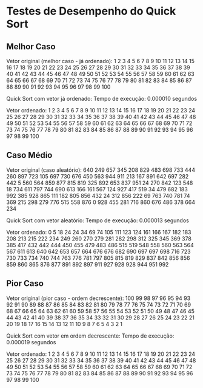 # Testes de Desempenho do Quick Sort

## Melhor Caso

Vetor original (melhor caso - já ordenado):
1 2 3 4 5 6 7 8 9 10 11 12 13 14 15 16 17 18 19 20 21 22 23 24 25 26 27 28 29 30 31 32 33 34 35 36 37 38 39 40 41 42 43 44 45 46 47 48 49 50 51 52 53 54 55 56 57 58 59 60 61 62 63 64 65 66 67 68 69 70 71 72 73 74 75 76 77 78 79 80 81 82 83 84 85 86 87 88 89 90 91 92 93 94 95 96 97 98 99 100

Quick Sort com vetor já ordenado: Tempo de execução: 0.000010 segundos

Vetor ordenado:
1 2 3 4 5 6 7 8 9 10 11 12 13 14 15 16 17 18 19 20 21 22 23 24 25 26 27 28 29 30 31 32 33 34 35 36 37 38 39 40 41 42 43 44 45 46 47 48 49 50 51 52 53 54 55 56 57 58 59 60 61 62 63 64 65 66 67 68 69 70 71 72 73 74 75 76 77 78 79 80 81 82 83 84 85 86 87 88 89 90 91 92 93 94 95 96 97 98 99 100

## Caso Médio

Vetor original (caso aleatório):
640 249 657 345 208 829 483 698 733 444 260 897 723 105 697 730 676 450 563 944 911 213 167 891 642 697 282 442 5 560 564 859 877 815 819 325 892 653 837 951 24 270 842 123 548 18 734 611 797 744 690 613 166 161 567 124 927 417 519 34 479 682 183 992 385 928 865 111 182 805 856 432 24 312 856 222 69 763 740 781 74 369 215 298 279 776 515 558 876 0 928 455 281 716 860 676 486 378 664 234 

Quick Sort com vetor aleatório: Tempo de execução: 0.000013 segundos

Vetor ordenado:
0 5 18 24 24 34 69 74 105 111 123 124 161 166 167 182 183 208 213 215 222 234 249 260 270 279 281 282 298 312 325 345 369 378 385 417 432 442 444 450 455 479 483 486 515 519 548 558 560 563 564 567 611 613 640 642 653 657 664 676 676 682 690 697 697 698 716 723 730 733 734 740 744 763 776 781 797 805 815 819 829 837 842 856 856 859 860 865 876 877 891 892 897 911 927 928 928 944 951 992

## Pior Caso

Vetor original (pior caso - ordem decrescente):
100 99 98 97 96 95 94 93 92 91 90 89 88 87 86 85 84 83 82 81 80 79 78 77 76 75 74 73 72 71 70 69 68 67 66 65 64 63 62 61 60 59 58 57 56 55 54 53 52 51 50 49 48 47 46 45 44 43 42 41 40 39 38 37 36 35 34 33 32 31 30 29 28 27 26 25 24 23 22 21 20 19 18 17 16 15 14 13 12 11 10 9 8 7 6 5 4 3 2 1 

Quick Sort com vetor em ordem decrescente: Tempo de execução: 0.000019 segundos

Vetor ordenado:
1 2 3 4 5 6 7 8 9 10 11 12 13 14 15 16 17 18 19 20 21 22 23 24 25 26 27 28 29 30 31 32 33 34 35 36 37 38 39 40 41 42 43 44 45 46 47 48 49 50 51 52 53 54 55 56 57 58 59 60 61 62 63 64 65 66 67 68 69 70 71 72 73 74 75 76 77 78 79 80 81 82 83 84 85 86 87 88 89 90 91 92 93 94 95 96 97 98 99 100
